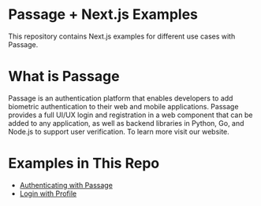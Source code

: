 # Passage + Next.js Examples
This repository contains Next.js examples for different use cases with Passage.

# What is Passage
Passage is an authentication platform that enables developers to add biometric authentication to their web and mobile applications. Passage provides a full UI/UX login and registration in a web component that can be added to any application, as well as backend libraries in Python, Go, and Node.js to support user verification. To learn more visit our website.

# Examples in This Repo
* [Authenticating with Passage](./01-Login)
* [Login with Profile](./02-Login-With-Profile)